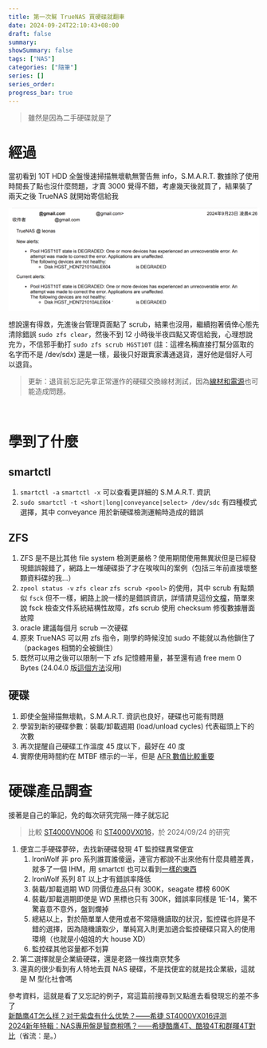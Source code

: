 ```yaml
---
title: 第一次幫 TrueNAS 買硬碟就翻車
date: 2024-09-24T22:10:43+08:00
draft: false
summary: 
showSummary: false
tags: ["NAS"]
categories: ["隨筆"]
series: []
series_order: 
progress_bar: true
---
```


> 雖然是因為二手硬碟就是了

# 經過
當初看到 10T HDD 全盤慢速掃描無壞軌無警告無 info，S.M.A.R.T. 數據除了使用時間長了點也沒什麼問題，才賣 3000 覺得不錯，考慮幾天後就買了，結果裝了兩天之後 TrueNAS 就開始寄信給我

![zfs alert](alert.png "TrueNAS 系統警告")

想說還有得救，先進後台管理頁面點了 scrub，結果也沒用，繼續抱著僥倖心態先清除錯誤 `sudo zfs clear`，然後不到 12 小時後半夜四點又寄信給我，心理想說完ㄌ，不信邪手動打 `sudo zfs scrub HGST10T` (註：這裡名稱直接打幫分區取的名字而不是 /dev/sdx) 還是一樣，最後只好跟賣家溝通退貨，還好他是個好人可以退貨。

> 更新：退貨前忘記先拿正常運作的硬碟交換線材測試，因為[線材和電源](https://blog.user.today/10-free-truenas-note/)也可能造成問題。

<br>

# 學到了什麼
## smartctl
1. `smartctl -a` `smartctl -x` 可以查看更詳細的 S.M.A.R.T. 資訊
2. `sudo smartctl -t <short|long|conveyance|select> /dev/sdc` 有四種模式選擇，其中 conveyance 用於新硬碟檢測運輸時造成的錯誤

## ZFS
1. ZFS 是不是比其他 file system 檢測更嚴格？使用期間使用無異狀但是已經發現錯誤報錯了，網路上一堆硬碟掛了才在唉唉叫的案例（包括三年前直接壞整顆資料碟的我...）
2. `zpool status -v` `zfs clear` `zfs scrub <pool>` 的使用，其中 scrub 有點類似 `fsck` 但不一樣，網路上說一樣的是錯誤資訊，詳情請見這份[文檔](https://illumos.org/books/zfs-admin/gavwg.html)，簡單來說 fsck 檢查文件系統結構性故障，zfs scrub 使用 checksum 修復數據層面故障
3. oracle 建議每個月 scrub 一次硬碟
4. 原來 TrueNAS 可以用 zfs 指令，剛學的時候沒加 sudo 不能就以為他鎖住了（packages 相關的全被鎖住）
5. 既然可以用之後可以限制一下 zfs 記憶體用量，甚至還有過 free mem 0 Bytes (24.04.0 版[這個方法](https://jose.scjtqs.com/truenas/2023-10-08-1972/truenas-scale-%E8%B0%83%E6%95%B4%E9%BB%98%E8%AE%A4%E7%9A%84-arc%E5%86%85%E5%AD%98%E5%8D%A0%E7%94%A8%E8%A7%84%E5%88%99.html)沒用)

## 硬碟
1. 即使全盤掃描無壞軌，S.M.A.R.T. 資訊也良好，硬碟也可能有問題
2. 學習到新的硬碟參數：裝載/卸載週期 (load/unload cycles) 代表磁頭上下的次數
3. 再次提醒自己硬碟工作溫度 45 度以下，最好在 40 度
4. 實際使用時間約在 MTBF 標示的一半，但是 [AFR 數值比較重要](https://www.seagate.com/tw/zh/support/kb/hard-disk-drive-reliability-and-mtbf-afr-174791en/)

# 硬碟產品調查
接著是自己的筆記，免的每次研究完隔一陣子就忘記

> 比較 [ST4000VN006](https://www.seagate.com/www-content/datasheets/pdfs/ironwolf-18tb-DS1904-20-2111TW-zh_TW.pdf) 和 [ST4000VX016](https://www.seagate.com/files/www-content/datasheets/pdfs/skyhawk-3-5-hdd-DS1902-17-2107TW-zh_TW.pdf)，於 2024/09/24 的研究

1. 便宜二手硬碟夢碎，去找新硬碟發現 4T 監控碟異常便宜
    1. IronWolf 非 pro 系列誰買誰傻逼，連官方都說不出來他有什麼具體差異，就多了一個 IHM，用 smartctl 也可以看到[一樣的東西](https://www.truenas.com/community/threads/seagate-iron-wolf-%E2%84%A2-health-management.58629/)
    2. IronWolf 系列 8T 以上才有錯誤率降低
    3. 裝載/卸載週期 WD 同價位產品只有 300K，seagate 標榜 600K
    4. 裝載/卸載週期即使是 WD 黑標也只有 300K，錯誤率同樣是 1E-14，驚不驚喜意不意外，盤到爛掉
    5. 總結以上，對於簡單單人使用或者不常隨機讀取的狀況，監控碟也許是不錯的選擇，因為隨機讀取少，單純寫入則更加適合監控硬碟只寫入的使用環境（也就是小姐姐的大 house XD）
    6. 監控碟其他容量都不划算
5. 第二選擇就是企業級硬碟，還是老路一條找南京梵多
6. 還真的很少看到有人特地去買 NAS 硬碟，不是找便宜的就是找企業級，這就是 M 型化社會嗎


參考資料，這就是看了又忘記的例子，寫這篇前搜尋到又點進去看發現忘的差不多了  
[新酷鹰4T怎么样？对于紫盘有什么优势？——希捷 ST4000VX016评测](https://www.youtube.com/watch?v=bi4f5eN9LoU)  
[2024新年特輯：NAS專用盤是智商稅嗎？——希捷酷鷹4T、酷狼4T和群暉4T對比](https://www.youtube.com/watch?v=IR9LW3oOeEg)（省流：是。）
